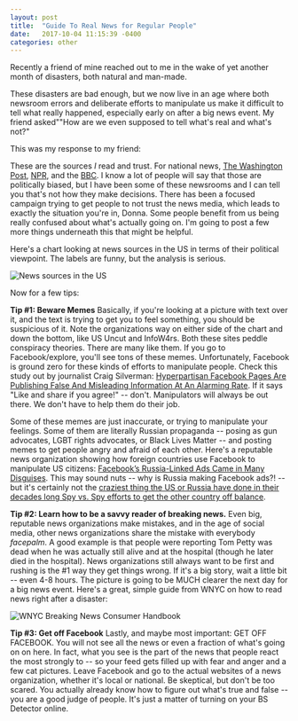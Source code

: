 ```yaml
---
layout: post
title:  "Guide To Real News for Regular People"
date:   2017-10-04 11:15:39 -0400
categories: other
---
```


Recently a friend of mine reached out to me in the wake of yet another month of disasters, both natural and man-made.

These disasters are bad enough, but we now live in an age where both newsroom errors and deliberate efforts to manipulate us make it difficult to tell what really happened, especially early on after a big news event. My friend asked""How are we even supposed to tell what's real and what's not?"

This was my response to my friend:

These are the sources *I* read and trust. For national news, [The Washington Post](http://washingtonpost.com), [NPR](http://npr.org), and the [BBC](http://bbc.co.uk). I know a lot of people will say that those are politically biased, but I have been some of these newsrooms and I can tell you that's not how they make decisions. There has been a focused campaign trying to get people to not trust the news media, which leads to exactly the situation you're in, Donna. Some people benefit from us being really confused about what's actually going on. I'm going to post a few more things underneath this that might be helpful.

Here's a chart looking at news sources in the US in terms of their political viewpoint. The labels are funny, but the analysis is serious.

![News sources in the US](https://www.copyediting.com/wp8730/wp-content/uploads/2017/03/News-Sources-by-Vanessa-Otera.jpg)

Now for a few tips:

**Tip #1: Beware Memes** Basically, if you're looking at a picture with text over it, and the text is trying to get you to feel something, you should be suspicious of it. Note the organizations way on either side of the chart and down the bottom, like US Uncut and InfoW4rs. Both these sites peddle conspiracy theories. There are many like them. If you go to Facebook/explore, you'll see tons of these memes. Unfortunately, Facebook is ground zero for these kinds of efforts to manipulate people. Check this study out by journalist Craig Silverman: [Hyperpartisan Facebook Pages Are Publishing False And Misleading Information At An Alarming Rate](https://www.buzzfeed.com/craigsilverman/partisan-fb-pages-analysis?utm_term=.bjePa09eA#.vmzOBwRpJ). If it says "Like and share if you agree!" -- don't. Manipulators will always be out there. We don't have to help them do their job.

Some of these memes are just inaccurate, or trying to manipulate your feelings. Some of them are literally Russian propaganda -- posing as gun advocates, LGBT rights advocates, or Black Lives Matter -- and posting memes to get people angry and afraid of each other. Here's a reputable news organization showing how foreign countries use Facebook to manipulate US citizens: [Facebook’s Russia-Linked Ads Came in Many Disguises](https://www.nytimes.com/2017/10/02/technology/facebook-russia-ads-.html). This may sound nuts -- why is Russia making Facebook ads?! -- but it's certainly not the [craziest thing the US or Russia have done in their decades long Spy vs. Spy efforts to get the other country off balance](https://listverse.com/2016/04/28/10-crazy-cold-war-schemes-that-were-completely-serious/).

**Tip #2: Learn how to be a savvy reader of breaking news.** Even big, reputable news organizations make mistakes, and in the age of social media, other news organizations share the mistake with everybody *facepalm*. A good example is that people were reporting Tom Petty was dead when he was actually still alive and at the hospital (though he later died in the hospital). News organizations still always want to be first and rushing is the #1 way they get things wrong. If it's a big story, wait a little bit -- even 4-8 hours. The picture is going to be MUCH clearer the next day for a big news event. Here's a great, simple guide from WNYC on how to read news right after a disaster:

![WNYC Breaking News Consumer Handbook](https://i.pinimg.com/originals/fb/ed/79/fbed7902ffda2a8f1db2269a65e4daa6.jpg)

**Tip #3: Get off Facebook** Lastly, and maybe most important: GET OFF FACEBOOK. You will not see all the news or even a fraction of what's going on on here. In fact, what you see is the part of the news that people react the most strongly to -- so your feed gets filled up with fear and anger and a few cat pictures. Leave Facebook and go to the actual websites of a news organization, whether it's local or national. Be skeptical, but don't be too scared. You actually already know how to figure out what's true and false -- you are a good judge of people. It's just a matter of turning on your BS Detector online.
